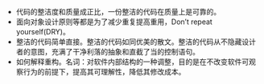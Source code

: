 - 代码的整洁度和质量成正比，一份整洁的代码在质量上是可靠的。
- 面向对象设计原则等都是为了减少重复提高重用，Don’t repeat yourself(DRY)。
- 整洁的代码简单直接。整洁的代码如同优美的散文。整洁的代码从不隐藏设计者的意图，充满了干净利落的抽象和直截了当的控制语句。
- 如何解释重构。名词：对软件内部结构的一种调整，目的是在不改变软件可观察行为的前提下，提高其可理解性，降低其修改成本。